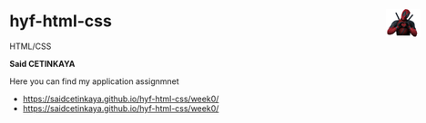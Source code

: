 # hyf-html-css
HTML/CSS

**Said CETINKAYA**


Here you can find my application assignmnet

- <a href="https://saidcetinkaya.github.io/hyf-html-css/week0/" rel="nofollow">https://saidcetinkaya.github.io/hyf-html-css/week0/</a>
- <a href="https://saidcetinkaya.github.io/hyf-html-css/week0/" rel="nofollow">https://saidcetinkaya.github.io/hyf-html-css/week0/</a>

<img style='width:60px; position:fixed; top:85px; right:10px;' src='https://raw.githubusercontent.com/saidcetinkaya/hyf-html-css/master/week1/Photos/deadpool_PNG83.png ' >
